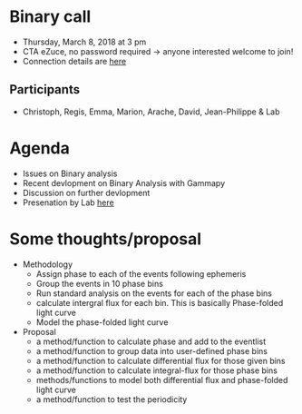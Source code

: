 
# Binary call

* Thursday, March 8, 2018 at 3 pm
* CTA eZuce, no password required -> anyone interested welcome to join!
* Connection details are [here](ConnectionDetails.txt)

## Participants

* Christoph, Regis, Emma, Marion, Arache, David, Jean-Philippe & Lab

# Agenda

* Issues on Binary analysis 
* Recent devlopment on Binary Analysis with Gammapy
* Discussion on further devlopment
* Presenation by Lab [here](Gammapy_binar_call.pdf)
# Some thoughts/proposal

* Methodology
  * Assign phase to each of the events following ephemeris
  * Group the events in 10 phase bins
  * Run standard analysis on the events for each of the phase bins
  * calculate intergral flux for each bin. This is basically Phase-folded light curve
  * Model the phase-folded light curve
* Proposal   
  * a method/function to calculate phase and add to the eventlist
  * a method/function to group data into user-defined phase bins
  * a method/function to calculate differential flux for those given bins
  * a method/function to calculate integral-flux for those phase bins
  * methods/functions to model both differential flux and phase-folded light curve 
  * a method/function to test the periodicity
  
